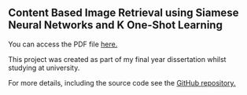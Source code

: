 ## Content Based Image Retrieval using Siamese Neural Networks and K One-Shot Learning

You can access the PDF file <a href="https://pascalemp.github.io/CBIR-siamese-cnn/pdf/cbir.pdf" target="_blank">here.</a>

This project was created as part of my final year dissertation whilst studying at university. 

For more details, including the source code see the [GitHub repository.](https://github.com/pascalemp/CBIR-siamese-cnn)

